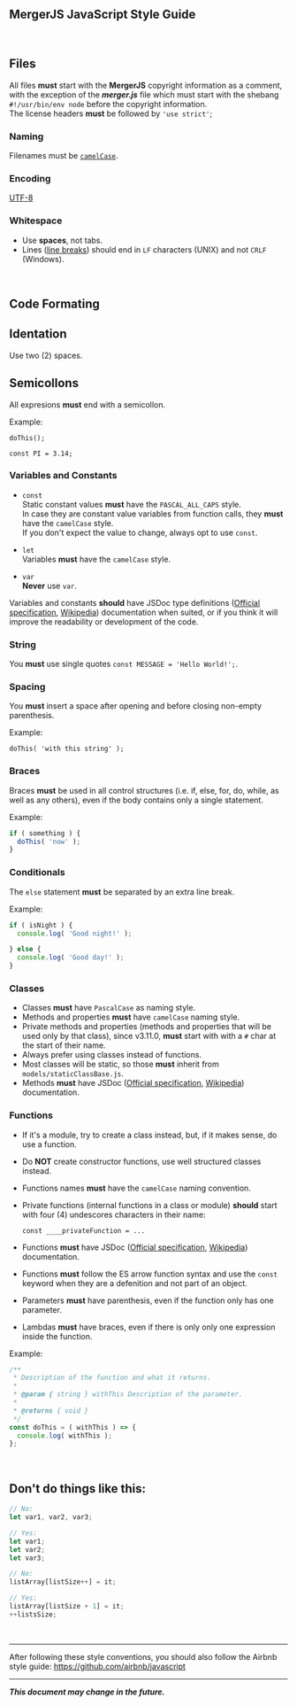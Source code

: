 ## MergerJS JavaScript Style Guide

&nbsp;

## Files

All files **must** start with the **MergerJS** copyright information as a comment,
with the exception of the ***merger.js*** file which must start with the shebang `#!/usr/bin/env node` before the copyright information.\
The license headers **must** be followed by `'use strict'`;

### Naming

Filenames must be [`camelCase`](https://en.wikipedia.org/wiki/Camel_case).

### Encoding

[UTF-8](https://en.wikipedia.org/wiki/UTF-8)

### Whitespace

- Use **spaces**, not tabs.
- Lines ([line breaks](https://en.wikipedia.org/wiki/Newline)) should end in `LF` characters (UNIX)
  and not `CRLF` (Windows).

&nbsp;

## Code Formating

## Identation

Use two (2) spaces.

## Semicollons

All expresions **must** end with a semicollon.

Example:

`
doThis();
`

`
const PI = 3.14;
`

### Variables and Constants

- `const`\
Static constant values **must** have the `PASCAL_ALL_CAPS` style.\
In case they are constant value variables from function calls, they **must** have the `camelCase` style.\
If you don't expect the value to change, always opt to use `const`.

- `let`\
Variables **must** have the `camelCase` style.

- `var`\
**Never** use `var`.

Variables and constants **should** have JSDoc type definitions
  ([Official specification](https://jsdoc.app/index.html),
  [Wikipedia](https://en.wikipedia.org/wiki/JSDoc)) documentation when suited,
  or if you think it will improve the readability or development of the code.

### String

You **must** use single quotes ` const MESSAGE = 'Hello World!'; `.

### Spacing

You **must** insert a space after opening and before closing non-empty parenthesis.

Example:

`
doThis( 'with this string' );
`

### Braces

Braces **must** be used in all control structures (i.e. if, else, for, do, while, as well as any others),
even if the body contains only a single statement.

Example:

```js
if ( something ) {
  doThis( 'now' );
}
```

### Conditionals

The `else` statement **must** be separated by an extra line break.

Example:

```js
if ( isNight ) {
  console.log( 'Good night!' );

} else {
  console.log( 'Good day!' );
}
```

### Classes

- Classes **must** have `PascalCase` as naming style.
- Methods and properties **must** have `camelCase` naming style.
- Private methods and properties (methods and properties that will be used only by that class),
  since v3.11.0, **must** start with with a `#` char at the start of their name.
- Always prefer using classes instead of functions.
- Most classes will be static, so those **must** inherit from `models/staticClassBase.js`.
- Methods **must** have JSDoc
  ([Official specification](https://jsdoc.app/index.html), [Wikipedia](https://en.wikipedia.org/wiki/JSDoc)) documentation.

### Functions

- If it's a module, try to create a class instead, but, if it makes sense, do use a function.
- Do **NOT** create constructor functions, use well structured classes instead.
- Functions names **must** have the `camelCase` naming convention.
- Private functions (internal functions in a class or module)
  **should** start with four (4) undescores characters in their name:

  `const ____privateFunction = ...`

- Functions **must** have JSDoc
  ([Official specification](https://jsdoc.app/index.html), [Wikipedia](https://en.wikipedia.org/wiki/JSDoc)) documentation.
- Functions **must** follow the ES arrow function syntax and use the `const` keyword when they are
  a defenition and not part of an object.
- Parameters **must** have parenthesis, even if the function only has one parameter.
- Lambdas **must** have braces, even if there is only only one expression inside the function.

Example:

```js
/**
 * Description of the function and what it returns.
 *
 * @param { string } withThis Description of the parameter.
 *
 * @returns { void }
 */
const doThis = ( withThis ) => {
  console.log( withThis );
};
```

&nbsp;

## Don't do things like this:

```js
// No:
let var1, var2, var3;

// Yes:
let var1;
let var2;
let var3;
```

```js
// No:
listArray[listSize++] = it;

// Yes:
listArray[listSize + 1] = it;
++listsSize;
```

&nbsp;

---

After following these style conventions, you should also follow the Airbnb style guide:
https://github.com/airbnb/javascript

---

***This document may change in the future.***
